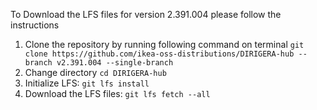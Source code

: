 To Download the LFS files for version 2.391.004 please follow the instructions

1. Clone the repository by running following command on terminal `git clone https://github.com/ikea-oss-distributions/DIRIGERA-hub --branch v2.391.004 --single-branch`
4. Change directory `cd DIRIGERA-hub`
5. Initialize LFS: `git lfs install`
6. Download the LFS files: `git lfs fetch --all`
